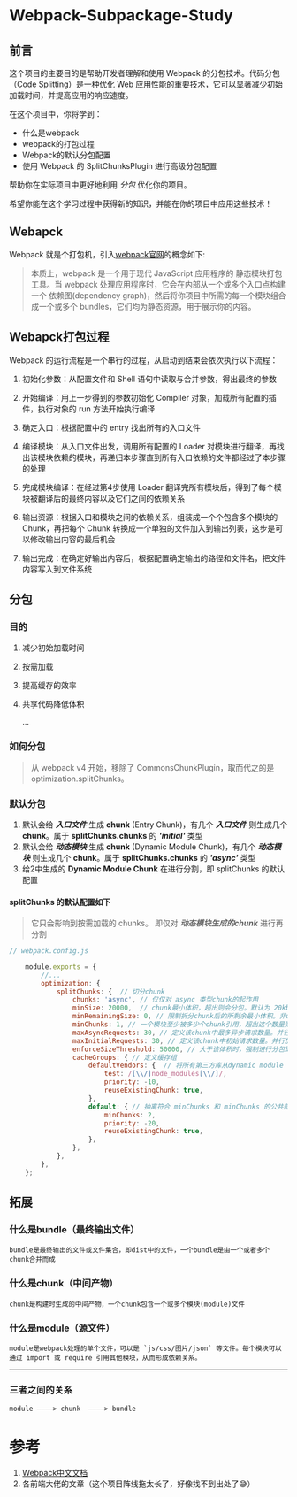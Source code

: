 # Webpack-Subpackage-Study

## 前言
这个项目的主要目的是帮助开发者理解和使用 Webpack 的分包技术。代码分包（Code Splitting）是一种优化 Web 应用性能的重要技术，它可以显著减少初始加载时间，并提高应用的响应速度。

在这个项目中，你将学到：

- 什么是webpack
- webpack的打包过程
- Webpack的默认分包配置
- 使用 Webpack 的 SplitChunksPlugin 进行高级分包配置

帮助你在实际项目中更好地利用 *分包* 优化你的项目。

希望你能在这个学习过程中获得新的知识，并能在你的项目中应用这些技术！

## Webapck
Webpack 就是个打包机，引入[webpack官网](https://webpack.docschina.org/concepts/)的概念如下:
>本质上，webpack 是一个用于现代 JavaScript 应用程序的 静态模块打包工具。当 webpack 处理应用程序时，它会在内部从一个或多个入口点构建一个 依赖图(dependency graph)，然后将你项目中所需的每一个模块组合成一个或多个 bundles，它们均为静态资源，用于展示你的内容。

## Webapck打包过程

Webpack 的运行流程是一个串行的过程，从启动到结束会依次执行以下流程：

1. 初始化参数：从配置文件和 Shell 语句中读取与合并参数，得出最终的参数

2. 开始编译：用上一步得到的参数初始化 Compiler 对象，加载所有配置的插件，执行对象的 run 方法开始执行编译

3. 确定入口：根据配置中的 entry 找出所有的入口文件

4. 编译模块：从入口文件出发，调用所有配置的 Loader 对模块进行翻译，再找出该模块依赖的模块，再递归本步骤直到所有入口依赖的文件都经过了本步骤的处理

5. 完成模块编译：在经过第4步使用 Loader 翻译完所有模块后，得到了每个模块被翻译后的最终内容以及它们之间的依赖关系

6. 输出资源：根据入口和模块之间的依赖关系，组装成一个个包含多个模块的 Chunk，再把每个 Chunk 转换成一个单独的文件加入到输出列表，这步是可以修改输出内容的最后机会

7. 输出完成：在确定好输出内容后，根据配置确定输出的路径和文件名，把文件内容写入到文件系统


## 分包
### 目的
1. 减少初始加载时间
2. 按需加载
3. 提高缓存的效率
4. 共享代码降低体积

    ...

### 如何分包
>从 webpack v4 开始，移除了 CommonsChunkPlugin，取而代之的是 optimization.splitChunks。
### 默认分包

1. 默认会给 ***入口文件*** 生成 **chunk** (Entry Chunk)，有几个 ***入口文件*** 则生成几个 **chunk**。属于 **splitChunks.chunks** 的 ***'initial'*** 类型
2. 默认会给 ***动态模块*** 生成 **chunk** (Dynamic Module Chunk)，有几个 ***动态模块*** 则生成几个 **chunk**。属于 **splitChunks.chunks** 的 ***'async'*** 类型
3. 给2中生成的 **Dynamic Module Chunk** 在进行分割，即 splitChunks 的默认配置

#### splitChunks 的默认配置如下
>它只会影响到按需加载的 chunks。 即仅对 ***动态模块生成的chunk*** 进行再分割 

```js
// webpack.config.js

    module.exports = {
        //...
        optimization: {
            splitChunks: {  // 切分chunk
                chunks: 'async', // 仅仅对 async 类型chunk的起作用
                minSize: 20000,  // chunk最小体积，超出则会分包。默认为 20kb
                minRemainingSize: 0, // 限制拆分chunk后的所剩余最小体积。非dev环境中，它的默认为minSize的值。（比如说200kb的chunk，拆出了199kb，还剩下1kb。该属性限制的就是这个剩余的体积）
                minChunks: 1, // 一个模块至少被多少个chunk引用，超出这个数量则会分包
                maxAsyncRequests: 30, // 定义该chunk中最多异步请求数量。并行加载超过30个请求时，后边的请求需要等待
                maxInitialRequests: 30, // 定义该chunk中初始请求数量。并行加载超过30个请求时，后边的请求需要等待
                enforceSizeThreshold: 50000, // 大于该体积时，强制进行分包即使不满足其他分包条件
                cacheGroups: { // 定义缓存组
                    defaultVendors: {  // 将所有第三方库从dynamic module chunk中抽离出来
                        test: /[\\/]node_modules[\\/]/,
                        priority: -10,
                        reuseExistingChunk: true,
                    },
                    default: { // 抽离符合 minChunks 和 minChunks 的公共部分 (注意：cacheGroups.{cacheGroup}会继承splitChunks.*的属性)
                        minChunks: 2,
                        priority: -20,
                        reuseExistingChunk: true,
                    },
                },
            },
        },
    };
```

## 拓展
### 什么是bundle（最终输出文件）
    bundle是最终输出的文件或文件集合，即dist中的文件，一个bundle是由一个或者多个chunk合并而成

### 什么是chunk（中间产物）
    chunk是构建时生成的中间产物，一个chunk包含一个或多个模块(module)文件

### 什么是module（源文件）
    module是webpack处理的单个文件，可以是 `js/css/图片/json` 等文件。每个模块可以通过 import 或 require 引用其他模块，从而形成依赖关系。
---
### 三者之间的关系
    module ————> chunk  ————> bundle



# 参考
1. [Webpack中文文档](https://webpack.docschina.org/plugins/split-chunks-plugin/#optimizationsplitchunks)
2. 各前端大佬的文章（这个项目阵线拖太长了，好像找不到出处了:sweat_smile:） 



